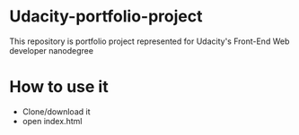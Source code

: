 # Udacity-portfolio-project
This repository is portfolio project represented for Udacity's Front-End Web developer nanodegree

# How to use it
* Clone/download it
* open index.html


